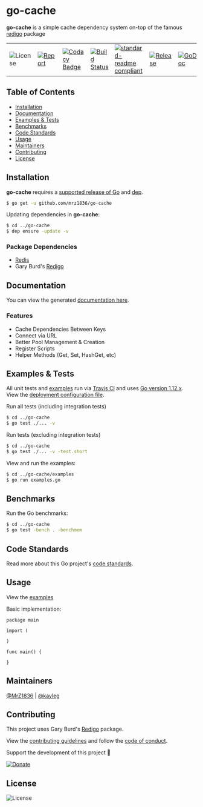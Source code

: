 # go-cache
**go-cache** is a simple cache dependency system on-top of the famous [redigo](https://github.com/gomodule/redigo) package

| | | | | | | |
|-|-|-|-|-|-|-|
| ![License](https://img.shields.io/github/license/mrz1836/go-cache.svg?style=flat) | [![Report](https://goreportcard.com/badge/github.com/mrz1836/go-cache?style=flat)](https://goreportcard.com/report/github.com/mrz1836/go-cache)  | [![Codacy Badge](https://api.codacy.com/project/badge/Grade/b6c2832dee5442c7a79b482114100814)](https://www.codacy.com/app/mrz1818/go-cache?utm_source=github.com&amp;utm_medium=referral&amp;utm_content=mrz1836/go-cache&amp;utm_campaign=Badge_Grade) |  [![Build Status](https://travis-ci.com/mrz1836/go-cache.svg?branch=master)](https://travis-ci.com/mrz1836/go-cache)   |  [![standard-readme compliant](https://img.shields.io/badge/standard--readme-OK-green.svg?style=flat)](https://github.com/RichardLitt/standard-readme) | [![Release](https://img.shields.io/github/release-pre/mrz1836/go-cache.svg?style=flat)](https://github.com/mrz1836/go-cache/releases) | [![GoDoc](https://godoc.org/github.com/mrz1836/go-cache?status.svg&style=flat)](https://godoc.org/github.com/mrz1836/go-cache) |

## Table of Contents
- [Installation](#installation)
- [Documentation](#documentation)
- [Examples & Tests](#examples--tests)
- [Benchmarks](#benchmarks)
- [Code Standards](#code-standards)
- [Usage](#usage)
- [Maintainers](#maintainers)
- [Contributing](#contributing)
- [License](#license)

## Installation

**go-cache** requires a [supported release of Go](https://golang.org/doc/devel/release.html#policy) and [dep](https://github.com/golang/dep).
```bash
$ go get -u github.com/mrz1836/go-cache
```

Updating dependencies in **go-cache**:
```bash
$ cd ../go-cache
$ dep ensure -update -v
```

### Package Dependencies
- [Redis](https://redis.io/download)
- Gary Burd's [Redigo](https://github.com/gomodule/redigo)

## Documentation
You can view the generated [documentation here](https://godoc.org/github.com/mrz1836/go-cache).

### Features
- Cache Dependencies Between Keys
- Connect via URL
- Better Pool Management & Creation
- Register Scripts
- Helper Methods (Get, Set, HashGet, etc)

## Examples & Tests
All unit tests and [examples](examples/examples.go) run via [Travis CI](https://travis-ci.com/mrz1836/go-cache) and uses [Go version 1.12.x](https://golang.org/doc/go1.12). View the [deployment configuration file](.travis.yml).

Run all tests (including integration tests)
```bash
$ cd ../go-cache
$ go test ./... -v
```

Run tests (excluding integration tests)
```bash
$ cd ../go-cache
$ go test ./... -v -test.short
```

View and run the examples:
```bash
$ cd ../go-cache/examples
$ go run examples.go
```

## Benchmarks
Run the Go benchmarks:
```bash
$ cd ../go-cache
$ go test -bench . -benchmem
```

## Code Standards
Read more about this Go project's [code standards](CODE_STANDARDS.md).

## Usage
View the [examples](examples/examples.go)

Basic implementation:
```golang
package main

import (

)

func main() {

}

```

## Maintainers

[@MrZ1836](https://github.com/mrz1836) | [@kayleg](https://github.com/kayleg)

## Contributing

This project uses Gary Burd's [Redigo](https://github.com/gomodule/redigo) package.

View the [contributing guidelines](CONTRIBUTING.md) and follow the [code of conduct](CODE_OF_CONDUCT.md).

Support the development of this project 🙏

[![Donate](https://img.shields.io/badge/donate-bitcoin-brightgreen.svg)](https://mrz1818.com/?tab=tips&af=go-cache)

## License

![License](https://img.shields.io/github/license/mrz1836/go-cache.svg?style=flat)
